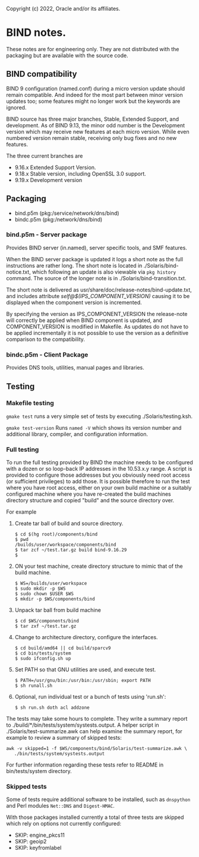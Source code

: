 Copyright (c) 2022, Oracle and/or its affiliates.

# BIND notes.

These notes are for engineering only.  They are not distributed with
the packaging but are available with the source code.

## BIND compatibility

BIND 9 configuration (named.conf) during a micro version update should
remain compatible.  And indeed for the most part between minor version
updates too; some features might no longer work but the keywords are
ignored.

BIND source has three major branches, Stable, Extended Support, and
development. As of BIND 9.13, the minor odd number is the Development
version which may receive new features at each micro version.  While
even numbered version remain stable, receiving only bug fixes and no
new features.

The three current branches are

- 9.16.x Extended Support Version.
- 9.18.x Stable version, including OpenSSL 3.0 support.
- 9.19.x Development version

## Packaging

- bind.p5m (pkg:/service/network/dns/bind)
- bindc.p5m (pkg:/network/dns/bind)

### bind.p5m - Server package

Provides BIND server (in.named), server specific tools, and SMF
features.

When the BIND server package is updated it logs a short note as the
full instructions are rather long.
The short note is located in ./Solaris/bind-notice.txt,
which following an update is also viewable
via `pkg history` command.
The source of the longer note is in ./Solaris/bind-transition.txt.

The short note is delivered as
usr/share/doc/release-notes/bind-update.txt, and includes attribute
*self@$(IPS\_COMPONENT\_VERSION)* causing it to be displayed when the
component version is incremented.

By specifying the version as IPS\_COMPONENT\_VERSION the
release-note will correctly be applied when BIND component is
updated, and COMPONENT\_VERSION is modified in Makefile.  As
updates do not have to be applied incrementally it is not possible
to use the version as a definitive comparison to the
compatibility.

### bindc.p5m - Client Package
Provides DNS tools, utilities, manual pages and libraries.


## Testing

### Makefile testing

`gmake test` runs a very simple set of tests by executing
./Solaris/testing.ksh.

`gmake test-version` Runs `named -V` which shows its version number
and additional library, compiler, and configuration information.

### Full testing

To run the full testing provided by BIND the machine needs to be
configured with a dozen or so loop-back IP addresses in the 10.53.x.y
range.  A script is provided to configure those addresses but you
obviously need root access (or sufficient privileges) to add those.
It is possible therefore to run the test where you have root access,
either on your own build machine or a suitably configured machine
where you have re-created the build machines directory structure and
copied "build" and the source directory over.

For example

1. Create tar ball of build and source directory.

	```
	$ cd $(hg root)/components/bind
	$ pwd
	/builds/user/workspace/components/bind
	$ tar zcf ~/test.tar.gz build bind-9.16.29
	$
	```

2. ON your test machine, create directory structure to mimic that of
   the build machine.

	```
	$ WS=/builds/user/workspace
	$ sudo mkdir -p $WS
	$ sudo chown $USER $WS
	$ mkdir -p $WS/components/bind
	```

3. Unpack tar ball from build machine

	```
	$ cd $WS/components/bind
	$ tar zxf ~/test.tar.gz
	```

4. Change to architecture directory, configure the interfaces.

	```
	$ cd build/amd64 || cd build/sparcv9
	$ cd bin/tests/system
    $ sudo ifconfig.sh up
	```

5. Set PATH so that GNU utilities are used, and execute test.

	```
    $ PATH=/usr/gnu/bin:/usr/bin:/usr/sbin; export PATH
    $ sh runall.sh
	```

6. Optional, run individual test or a bunch of tests using 'run.sh':

   ```
   $ sh run.sh doth acl addzone
   ```

The tests may take some hours to complete.  They write a summary
report to ./build/*/bin/tests/system/systests.output.  A helper script
in ./Solaris/test-summarize.awk can help examine the summary report,
for example to review a summary of skipped tests:

```
awk -v skipped=1 -f $WS/components/bind/Solaris/test-summarize.awk \
   ./bin/tests/system/systests.output

```

For further information regarding these tests refer to README in
bin/tests/system directory.


### Skipped tests

Some of tests require additional software to be installed, such as
`dnspython` and Perl modules `Net::DNS` and `Digest-HMAC`.

With those packages installed currently a total of three tests are
skipped which rely on options not currently configured:

- SKIP: engine_pkcs11
- SKIP: geoip2
- SKIP: keyfromlabel

